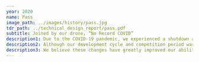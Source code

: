 ```yaml
---
year: 2020
name: Pass
image_path: ../images/history/pass.jpg
tdr_path: ../technical_design_report/pass.pdf
subtitle: Joined by our drone, “No Record COVID”
description1: Due to the COVID-19 pandemic, we experienced a shutdown and saw a shift in the 2020 RoboBoat competition format to a virtual one.
description2: Although our development cycle and competition period was disappointedly cut short, we believe we have made many important improvements to our design. With new hardware, a reworked sensor suite, and a modified hull form, we looked to bring our autonomous boat design to the next level of professional design.
description3: We believe these changes have greatly improved our ability to tackle the challenges of the Roboboat competition and have enabled future improvements and successes.
---
```

